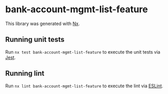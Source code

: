 # bank-account-mgmt-list-feature

This library was generated with [Nx](https://nx.dev).

## Running unit tests

Run `nx test bank-account-mgmt-list-feature` to execute the unit tests via [Jest](https://jestjs.io).

## Running lint

Run `nx lint bank-account-mgmt-list-feature` to execute the lint via [ESLint](https://eslint.org/).
